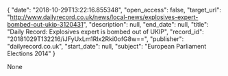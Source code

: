 {
  "date": "2018-10-29T13:22:16.855348", 
  "open_access": false, 
  "target_url": "http://www.dailyrecord.co.uk/news/local-news/explosives-expert-bombed-out-ukip-3120431", 
  "description": null, 
  "end_date": null, 
  "title": "Daily Record: Explosives expert is bombed out of UKIP", 
  "record_id": "20181029T132216/iJFyUxLm1Rlx2Rki0ofG8w==", 
  "publisher": "dailyrecord.co.uk", 
  "start_date": null, 
  "subject": "European Parliament Elections 2014"
}

None
